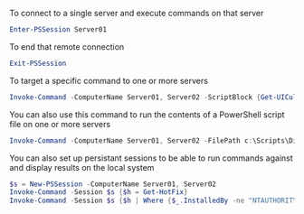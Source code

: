 To connect to a single server and execute commands on that server

```PowerShell
Enter-PSSession Server01
```

To end that remote connection

```PowerShell
Exit-PSSession
```

To target a specific command to one or more servers

```PowerShell
Invoke-Command -ComputerName Server01, Server02 -ScriptBlock {Get-UICulture}
```

You can also use this command to run the contents of a PowerShell script file on one or more servers

```PowerShell
Invoke-Command -ComputerName Server01, Server02 -FilePath c:\Scripts\DiskCollect.ps1
```

You can also set up persistant sessions to be able to run commands against and display results on the local system

```PowerShell
$s = New-PSSession -ComputerName Server01, Server02
Invoke-Command -Session $s {$h = Get-HotFix}
Invoke-Command -Session $s {$h | Where {$_.InstalledBy -ne "NTAUTHORITY\SYSTEM"}}
```